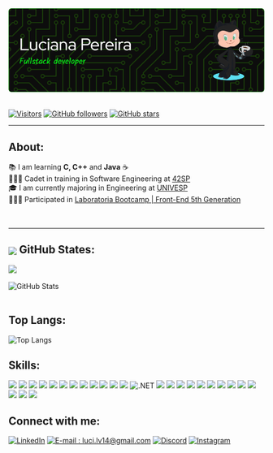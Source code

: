 
 <div align="center">
    <img src="https://github.com/luciana-pereira/luciana-pereira/blob/master/github-header-image%20(5).png?raw=true" />
<!--<img align="right" alt="black-woman-with-laptop" src= "https://media.istockphoto.com/vectors/young-black-woman-with-laptop-sitting-in-chair-bag-vector-id1266949327?k=20&m=1266949327&s=170667a&w=0&h=NwowNt7l3FmAYfQpH5KmA1eBKKf0fJds8SgKgYF8L8E=" height = 240 width = 370/>-->
</div><br>

[![Visitors](https://komarev.com/ghpvc/?username=luciana-pereira&color=07e616&style=flat&label=visitors)](https://github.com/luciana-pereira)
[![GitHub followers](https://img.shields.io/github/followers/luciana-pereira?color=07e616&style=flat)](https://github.com/luciana-pereira)
[![GitHub stars](https://img.shields.io/github/stars/luciana-pereira?color=07e616&style=flat)](https://github.com/luciana-pereira)

---

## About:
 📚 I am learning <b>C, C++</b> and <b>Java</b> ☕️<br />
 👩🏽‍🚀 Cadet in training in Software Engineering at <a href="https://www.42sp.org.br" target="_blank">42SP</a ><br />
 🎓 I am currently majoring in Engineering at <a href="https://univesp.br/" target="_blank">UNIVESP</a ><br />
 👩🏾‍💻 Participated in <a href="https://selecao.laboratoria.la" target="_blank">Laboratoria Bootcamp | Front-End 5th Generation</a ><br />
<br /><br />

---

 <p align="center">
  <!--     <img src="https://badge42.vercel.app/api/v2/cl155llci000609lcgznhbohw/stats?cursusId=21&coalitionId=undefined" align="center"/>-->
 </p>

## <img src="https://github.githubassets.com/images/modules/logos_page/GitHub-Mark.png" width="30" align="center"> GitHub States: 
 ![](http://github-readme-streak-stats.herokuapp.com?user=luciana-pereira&theme=radical)
 
 ![GitHub Stats](https://github-readme-stats-sigma-five.vercel.app/api?username=luciana-pereira&show_icons=true&theme=radical&include_all_commits=true&count_private=true)
<br /><br />

## Top Langs: 
![Top Langs](https://github-readme-stats.vercel.app/api/top-langs/?username=luciana-pereira&show_icons=true&count_private=true&include_all_commits=true&langs_count=40&theme=radical&layout=compact)
</br>

## Skills:
![](https://img.shields.io/badge/Code-Angular-informational?style=flat&logo=angular&logoColor=white&color=fe428e)
![](https://img.shields.io/badge/Code-Express-informational?style=flat&Color=white&color=fe428e)
![](https://img.shields.io/badge/Code-Javascript-informational?style=flat&logo=javascript&logoColor=white&color=fe428e)
![](https://img.shields.io/badge/Code-HTML5-informational?style=flat&logo=html5&logoColor=white&color=fe428e)
![](https://img.shields.io/badge/Code-Graphql-informational?style=flat&logo=graphql&Color=white&color=fe428e)
![](https://img.shields.io/badge/Code-React-informational?style=flat&logo=react&logoColor=white&color=fe428e)
![](https://img.shields.io/badge/Code-Redux-informational?style=flat&logo=redux&logoColor=white&color=fe428e)
![](https://img.shields.io/badge/Code-React_Router-informational?style=flat&logo=react-router&logoColor=white&color=fe428e)
![](https://img.shields.io/badge/Code-Vue-informational?style=flat&logo=vue.js&logoColor=white&color=fe428e)
![](https://img.shields.io/badge/Code-Node-informational?style=flat&logo=node.js&logoColor=white&color=fe428e)
![](https://img.shields.io/badge/Code-Typescript-informational?style=flat&logo=typescript&logoColor=white&color=fe428e)
![](https://img.shields.io/badge/Code-CSS3-informational?style=flat&logo=css3&logoColor=white&color=fe428e)
![.NET](https://img.shields.io/badge/Code-.NET-informational?style=flat&logo=dotnet&logoColor=white&color=fe428e)
![](https://img.shields.io/badge/Code-Python-informational?style=flat&logo=python&logoColor=white&color=fe428e)
![](https://img.shields.io/badge/Code-Java-informational?style=flat&logo=java&logoColor=white&color=fe428e)
![](https://img.shields.io/badge/Code-Nestjs-informational?style=flat&logo=nestjs&logoColor=white&color=fe428e)
![](https://img.shields.io/badge/Code-C-informational?style=flat&logo=c&logoColor=white&color=fe428e)
![](https://img.shields.io/badge/Code-C++-informational?style=flat&logo=cplusplus&logoColor=white&color=fe428e)
![](https://img.shields.io/badge/Tools-Docker-informational?style=flat&logo=docker&logoColor=white&color=fe428e)
![](https://img.shields.io/badge/Tools-Django-informational?style=flat&logo=django&logoColor=white&color=fe428e)
![](https://img.shields.io/badge/Tools-PostgreSQL-informational?style=flat&logo=postgresql&logoColor=white&color=fe428e)
![](https://img.shields.io/badge/Tools-Mongodb-informational?style=flat&logo=mongodb&logoColor=white&color=fe428e)
![](https://img.shields.io/badge/Tools-Jquery-informational?style=flat&logo=jquery&logoColor=white&color=fe428e)
![](https://img.shields.io/badge/Tools-Kubernetes-informational?style=flat&logo=kubernetes&logoColor=white&color=fe428e)
![](https://img.shields.io/badge/Tools-Firebase-informational?style=flat&logo=firebase&logoColor=white&color=fe428e)
![](https://img.shields.io/badge/Shell-Bash-informational?style=flat&logo=gnu-bash&logoColor=white&color=fe428e)
</br>

## Connect with me:
[![LinkedIn](https://img.shields.io/badge/-LinkedIn-000?style=for-the-badge&logo=linkedin&logoColor=30A3DC)](https://www.linkedin.com/in/lucianapereiras/)
[![E-mail : luci.lv14@gmail.com](https://img.shields.io/badge/-Email-000?style=for-the-badge&logo=microsoft-outlook&logoColor=E94D5F)](luci.lv14@gmail.com)
[![Discord](https://img.shields.io/badge/Discord-000?style=for-the-badge&logo=discord)](https://www.discord.com/in/luciana_pereira/)
[![Instagram](https://img.shields.io/badge/-instagram-000?style=for-the-badge&logo=instagram&logoColor=62b1d4&color:FFF)](https://www.instagram.com/lucianapereiradev/) 
